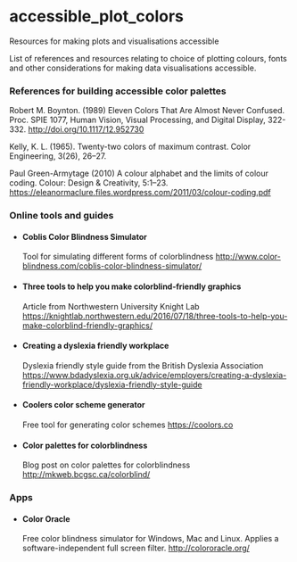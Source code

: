 # accessible_plot_colors
Resources for making plots and visualisations accessible

List of references and resources relating to choice of plotting colours, fonts and other 
considerations for making data visualisations accessible.


### References for building accessible color palettes

Robert M. Boynton. (1989)
Eleven Colors That Are Almost Never Confused.
Proc. SPIE 1077, Human Vision, Visual Processing, and Digital Display, 322-332.
http://doi.org/10.1117/12.952730
 
Kelly, K. L. (1965).
Twenty-two colors of maximum
contrast. Color Engineering, 3(26), 26–27.
 
Paul Green-Armytage (2010)
A colour alphabet and the limits of colour coding.
Colour: Design & Creativity, 5:1–23.
https://eleanormaclure.files.wordpress.com/2011/03/colour-coding.pdf


### Online tools and guides
* #### Coblis Color Blindness Simulator 
  Tool for simulating different forms of colorblindness
  http://www.color-blindness.com/coblis-color-blindness-simulator/


* #### Three tools to help you make colorblind-friendly graphics
  Article from Northwestern University Knight Lab
  https://knightlab.northwestern.edu/2016/07/18/three-tools-to-help-you-make-colorblind-friendly-graphics/


* #### Creating a dyslexia friendly workplace
  Dyslexia friendly style guide from the British Dyslexia Association
  https://www.bdadyslexia.org.uk/advice/employers/creating-a-dyslexia-friendly-workplace/dyslexia-friendly-style-guide


* #### Coolers color scheme generator
  Free tool for generating color schemes
  https://coolors.co


* #### Color palettes for colorblindness
  Blog post on color palettes for colorblindness
  http://mkweb.bcgsc.ca/colorblind/


### Apps
* #### Color Oracle
  Free color blindness simulator for Windows, Mac and Linux. Applies a software-independent full screen filter.
  http://colororacle.org/
